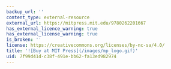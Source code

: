 ```yaml
---
backup_url: ''
content_type: external-resource
external_url: https://mitpress.mit.edu/9780262201667
has_external_licence_warning: true
has_external_license_warning: true
is_broken: ''
license: https://creativecommons.org/licenses/by-nc-sa/4.0/
title: '![Buy at MIT Press](/images/mp_logo.gif)'
uid: 7f99d41d-c38f-491e-bb62-fa13ed982974
---
```


